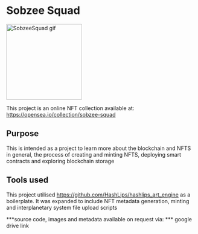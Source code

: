 # Sobzee Squad


<img align="center" src="https://lh3.googleusercontent.com/g8gRcnXYpkts4lVP2uU31_YdbJZEVJUmHijMznV8BDVohVhyfi-v0JPvckb_Zf1lzrYyZGgfQ0KMuefhgWEKJU1PNQlKj6V2Qdlr=s0" alt="SobzeeSquad gif" width="200" style="margin: 0 auto;" />

This project is an online NFT collection available at: https://opensea.io/collection/sobzee-squad


## Purpose

This is intended as a project to learn more about the blockchain and NFTS in general, the process of creating and minting NFTS, deploying smart contracts and exploring blockchain storage 

## Tools used

This project utilised https://github.com/HashLips/hashlips_art_engine as a boilerplate. It was expanded to include NFT metadata generation, minting and interplanetary system file upload scripts

***source code, images and metadata available on request via: *** google drive link
